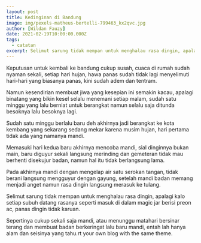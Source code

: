 ```yaml
---
layout: post
title: Kedinginan di Bandung
image: img/pexels-matheus-bertelli-799463_kx2qvc.jpg
author: [Wildan Fauzy]
date: 2021-02-19T10:00:00.000Z
tags:
  - catatan
excerpt: Selimut sarung tidak mempan untuk menghalau rasa dingin, apalagi kalo setiap subuh datang.
---
```


Keputusan untuk kembali ke bandung cukup susah, cuaca di rumah sudah nyaman sekali, setiap hari hujan, hawa panas sudah tidak lagi menyelimuti hari-hari yang biasanya panas, kini sudah adem dan tentram.

Namun kesendirian membuat jiwa yang kesepian ini semakin kacau, apalagi binatang yang bikin kesel selalu menemani setiap malam, sudah satu minggu yang lalu berniat untuk berangkat namun selalu saja ditunda besoknya lalu besoknya lagi.

Sudah satu minggu berlalu baru deh akhirnya jadi berangkat ke kota kembang yang sekarang sedang mekar karena musim hujan, hari pertama tidak ada yang namanya mandi.

Memasuki hari kedua baru akhirnya mencoba mandi, sial dinginnya bukan main, baru diguyur sekali langsung merinding dan gemeteran tidak mau berhenti disekujur badan, namun hal itu tidak berlangsung lama.

Pada akhirnya mandi dengan mengelap air satu serokan tangan, tidak berani langsung mengguyur dengan gayung, setelah mandi badan memang menjadi anget namun rasa dingin langsung merasuk ke tulang.

Selimut sarung tidak mempan untuk menghalau rasa dingin, apalagi kalo setiap subuh datang rasanya seperti masuk di dalam magic jar berisi preon ac, panas dingin tidak karuan.

Sepertinya cukup sekali saja mandi, atau menunggu matahari bersinar terang dan membuat badan berkeringat lalu baru mandi, entah lah hanya alam dan seisinya yang tahu.rt your own blog with the same theme.
